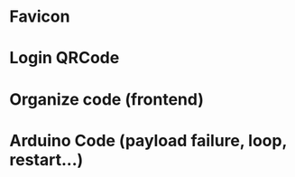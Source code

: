 # Favicon

# Login QRCode

# Organize code (frontend)

# Arduino Code (payload failure, loop, restart...)